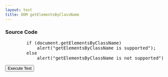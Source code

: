 ```yaml
---
layout: test
title: DOM getElementsByClassName
---
```


<div class="section">
    <script>
    function test(){
        if (document.getElementsByClassName)
            alert("getElementsByClassName is supported");
        else
            alert("getElementsByClassName is not supported");        
    }
    </script>
    <h3>Source Code</h3>
    <pre class="brush: js">
        if (document.getElementsByClassName)
            alert("getElementsByClassName is supported");
        else
            alert("getElementsByClassName is not supported");
</pre>
<input type="button" value="Execute Test" onclick="test()"/>

</div>